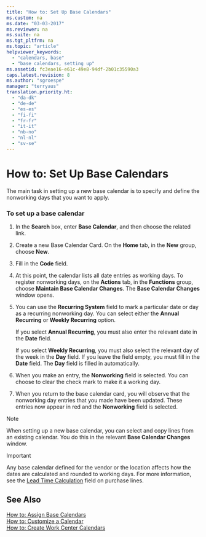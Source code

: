 ```yaml
---
title: "How to: Set Up Base Calendars"
ms.custom: na
ms.date: "03-03-2017"
ms.reviewer: na
ms.suite: na
ms.tgt_pltfrm: na
ms.topic: "article"
helpviewer_keywords: 
  - "calendars, base"
  - "base calendars, setting up"
ms.assetid: fc3eae16-e61c-49e8-94df-2b01c35590a3
caps.latest.revision: 8
ms.author: "sgroespe"
manager: "terryaus"
translation.priority.ht: 
  - "da-dk"
  - "de-de"
  - "es-es"
  - "fi-fi"
  - "fr-fr"
  - "it-it"
  - "nb-no"
  - "nl-nl"
  - "sv-se"
---
```

# How to: Set Up Base Calendars
The main task in setting up a new base calendar is to specify and define the nonworking days that you want to apply.  
  
### To set up a base calendar  
  
1.  In the **Search** box, enter **Base Calendar**, and then choose the related link.  
  
2.  Create a new Base Calendar Card. On the **Home** tab, in the **New** group, choose **New**.  
  
3.  Fill in the **Code** field.  
  
4.  At this point, the calendar lists all date entries as working days. To register nonworking days, on the **Actions** tab, in the **Functions** group, choose **Maintain Base Calendar Changes**. The **Base Calendar Changes** window opens.  
  
5.  You can use the **Recurring System** field to mark a particular date or day as a recurring nonworking day. You can select either the **Annual Recurring** or **Weekly Recurring** option.  
  
     If you select **Annual Recurring**, you must also enter the relevant date in the **Date** field.  
  
     If you select **Weekly Recurring**, you must also select the relevant day of the week in the **Day** field. If you leave the field empty, you must fill in the **Date** field. The **Day** field is filled in automatically.  
  
6.  When you make an entry, the **Nonworking** field is selected. You can choose to clear the check mark to make it a working day.  
  
7.  When you return to the base calendar card, you will observe that the nonworking day entries that you made have been updated. These entries now appear in red and the **Nonworking** field is selected.  
  
> [!NOTE]  
>  When setting up a new base calendar, you can select and copy lines from an existing calendar. You do this in the relevant **Base Calendar Changes** window.  
  
> [!IMPORTANT]  
>  Any base calendar defined for the vendor or the location affects how the dates are calculated and rounded to working days. For more information, see the [Lead Time Calculation](../Topic/\($%20T_39_5792%20Lead%20Time%20Calculation%20$\).md) field on purchase lines.  
  
## See Also  
 [How to: Assign Base Calendars](../../Production/how-to-assign-base-calendars.md)   
 [How to: Customize a Calendar](../../Production/how-to-customize-a-calendar.md)   
 [How to: Create Work Center Calendars](../../OperationsPlanning/how-to-create-work-center-calendars.md)